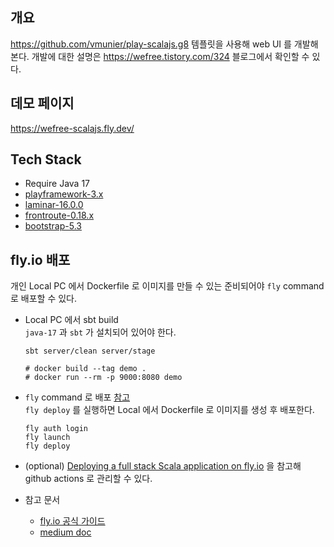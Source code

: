## 개요
https://github.com/vmunier/play-scalajs.g8 템플릿을 사용해 web UI 를 개발해 본다.
개발에 대한 설명은 https://wefree.tistory.com/324 블로그에서 확인할 수 있다.

## 데모 페이지
https://wefree-scalajs.fly.dev/

## Tech Stack
* Require Java 17
* [playframework-3.x](https://www.playframework.com/)
* [laminar-16.0.0](https://laminar.dev/)
* [frontroute-0.18.x](https://frontroute.dev/)
* [bootstrap-5.3](https://getbootstrap.com/)

## fly.io 배포
개인 Local PC 에서 Dockerfile 로 이미지를 만들 수 있는 준비되어야 `fly` command 로 배포할 수 있다.
* Local PC 에서 sbt build  
  `java-17` 과 `sbt` 가 설치되어 있어야 한다.

  ```shell
  sbt server/clean server/stage
  
  # docker build --tag demo .
  # docker run --rm -p 9000:8080 demo
  ```
* `fly` command 로 배포 [참고](https://github.com/windbird123/dash-admin#flyio-%EB%B0%B0%ED%8F%AC)  
  `fly deploy` 를 실행하면 Local 에서 Dockerfile 로 이미지를 생성 후 배포한다.
  ```shell
  fly auth login
  fly launch
  fly deploy
  ```

* (optional) [Deploying a full stack Scala application on fly.io](https://medium.com/itnext/deploying-a-full-stack-scala-application-on-fly-io-f80ca9de9b13) 을 참고해 github actions 로 관리할 수 있다.
  
* 참고 문서
  * [fly.io 공식 가이드](https://fly.io/docs/languages-and-frameworks/dockerfile/)
  * [medium doc](https://medium.com/itnext/deploying-a-full-stack-scala-application-on-fly-io-f80ca9de9b13)
